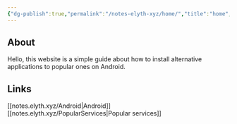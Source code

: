 ```yaml
---
{"dg-publish":true,"permalink":"/notes-elyth-xyz/home/","title":"home","tags":["gardenEntry"],"created":"","updated":""}
---
```



## About
Hello, this website is a simple guide about how to install alternative applications to popular ones on Android.
## Links
[[notes.elyth.xyz/Android\|Android]]
[[notes.elyth.xyz/PopularServices\|Popular services]]
